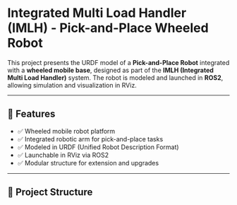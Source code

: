 # Integrated Multi Load Handler (IMLH) - Pick-and-Place Wheeled Robot

This project presents the URDF model of a **Pick-and-Place Robot** integrated with a **wheeled mobile base**, designed as part of the **IMLH (Integrated Multi Load Handler)** system. The robot is modeled and launched in **ROS2**, allowing simulation and visualization in RViz.

---

## 🚀 Features

- ✅ Wheeled mobile robot platform
- ✅ Integrated robotic arm for pick-and-place tasks
- ✅ Modeled in URDF (Unified Robot Description Format)
- ✅ Launchable in RViz via ROS2
- ✅ Modular structure for extension and upgrades

---

## 📁 Project Structure

